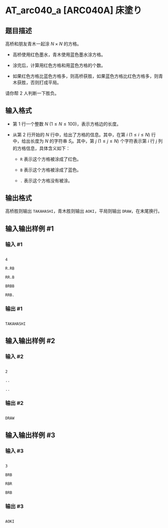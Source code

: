 # AT_arc040_a [ARC040A] 床塗り

## 题目描述

高桥和朋友青木一起涂 $N \times N$ 的方格。

- 高桥使用红色墨水，青木使用蓝色墨水涂方格。
- 涂完后，计算用红色方格和用蓝色方格的个数。
- 如果红色方格比蓝色方格多，则高桥获胜，如果蓝色方格比红色方格多，则青木获胜，否则打成平局。

请你帮 $2$ 人判断一下胜负。

## 输入格式

- 第 $1$ 行一个整数 $N~(1 \leq N \leq 100)$，表示方格边的长度。
- 从第 $2$ 行开始的 $N$ 行中，给出了方格的信息。其中，在第 $i~(1 \leq i \leq N)$ 行中，给出长度为 $N$ 的字符串 $S_i$。其中，第 $j~(1\leq j \leq N)$ 个字符表示第 $i$ 行 $j$ 列的方格信息，具体含义如下：
	- `R` 表示这个方格被涂成了红色。
	- `B` 表示这个方格被涂成了蓝色。
    - `.` 表示这个方格没有被涂。

## 输出格式

高桥胜则输出 `TAKAHASHI`，青木胜则输出 `AOKI`，平局则输出 `DRAW`，在末尾换行。

## 输入输出样例 #1

### 输入 #1

```
4
R.RB
RR.B
BRBB
RRB.
```

### 输出 #1

```
TAKAHASHI
```

## 输入输出样例 #2

### 输入 #2

```
2
..
..
```

### 输出 #2

```
DRAW
```

## 输入输出样例 #3

### 输入 #3

```
3
BRB
RBR
BRB
```

### 输出 #3

```
AOKI
```
